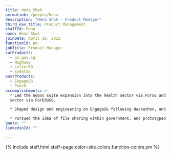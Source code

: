 ```yaml
---
title: Hena Shah
permalink: /people/hena
description: "Hena Shah - Product Manager"
third_nav_title: Product Management
staffId: hena
name: Hena Shah
joinDate: April 18, 2022
functionId: pm
jobTitle: Product Manager
curProducts:
  - go.gov.sg
  - Highway
  - LetterSG
  - EventSG
pastProducts:
  - EngageSG
  - Pouch
accomplishments: >-
  * Led the GoGov suite expansion into the health sector via ForSG and education
  sector via ForEduSG.

  * Shaped design and engineering on EngageSG following Hackathon, and has since prepared a roadmap for product iteration.

  * Pursued the idea of file sharing within government, and prototyped Pouch
quote: ""
linkedinId: ""

---
```


{% include staff.html staff=page color=site.colors.function-colors.pm %}
